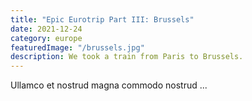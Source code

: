 ```yaml
---
title: "Epic Eurotrip Part III: Brussels"
date: 2021-12-24
category: europe
featuredImage: "/brussels.jpg"
description: We took a train from Paris to Brussels.
---
```


Ullamco et nostrud magna commodo nostrud ...